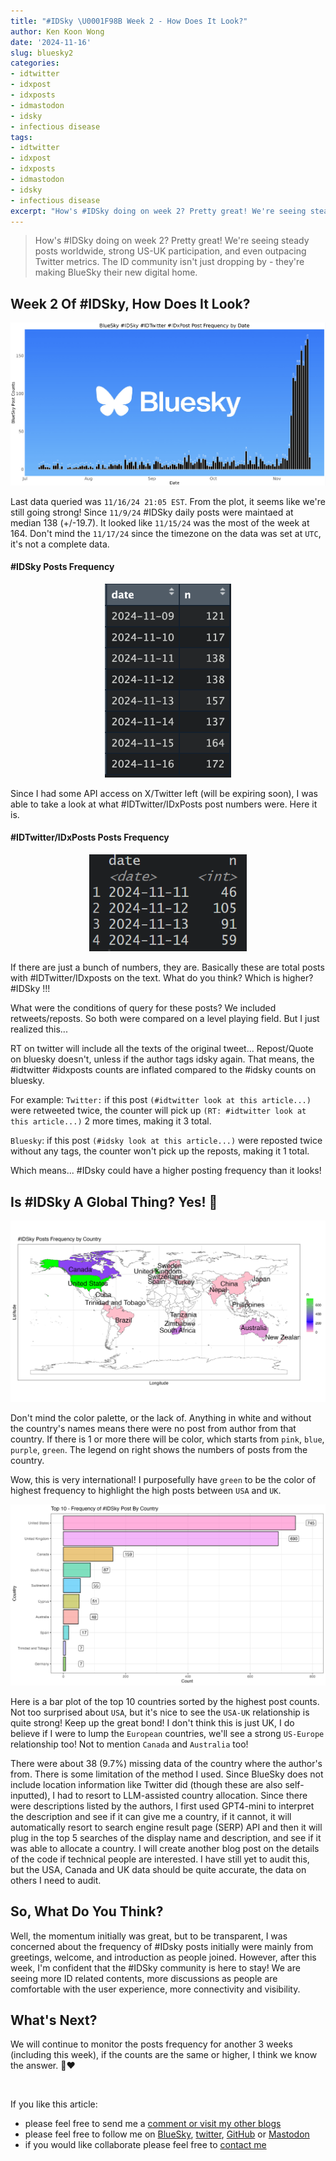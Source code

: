 ```yaml
---
title: "#IDSky \U0001F98B Week 2 - How Does It Look?"
author: Ken Koon Wong
date: '2024-11-16'
slug: bluesky2
categories: 
- idtwitter
- idxpost
- idxposts
- idmastodon
- idsky
- infectious disease
tags: 
- idtwitter
- idxpost
- idxposts
- idmastodon
- idsky
- infectious disease
excerpt: "How's #IDSky doing on week 2? Pretty great! We're seeing steady posts worldwide, strong US-UK participation, and even outpacing Twitter metrics. The ID community isn't just dropping by - they're making BlueSky their new digital home."
---
```


> How's #IDSky doing on week 2? Pretty great! We're seeing steady posts worldwide, strong US-UK participation, and even outpacing Twitter metrics. The ID community isn't just dropping by - they're making BlueSky their new digital home.

## Week 2 Of #IDSky, How Does It Look?
![](monitor.png)



Last data queried was `11/16/24 21:05 EST`. From the plot, it seems like we're still going strong! Since `11/9/24` #IDSky daily posts were maintaed at median 138 (+/-19.7). It looked like `11/15/24` was the most of the week at 164. Don't mind the `11/17/24` since the timezone on the data was set at `UTC`, it's not a complete data.

#### #IDSky Posts Frequency
<p align="center">
  <img src="bluesky.png" alt="image" width="40%" height="auto">
</p> 

Since I had some API access on X/Twitter left (will be expiring soon), I was able to take a look at what #IDTwitter/IDxPosts post numbers were. Here it is.     

#### #IDTwitter/IDxPosts Posts Frequency
<p align="center">
  <img src="twitter.png" alt="image" width="50%" height="auto">
</p> 

If there are just a bunch of numbers, they are. Basically these are total posts with #IDTwitter/IDxposts on the text. What do you think? Which is higher? #IDSky !!! 

What were the conditions of query for these posts? We included retweets/reposts. So both were compared on a level playing field. But I just realized this... 

RT on twitter will include all the texts of the original tweet... Repost/Quote on bluesky doesn't, unless if the author tags idsky again. That means, the #idtwitter #idxposts counts are inflated compared to the #idsky counts on bluesky. 

For example:
`Twitter:` if this post `(#idtwitter look at this article...)` were retweeted twice, the counter will pick up `(RT: #idtwitter look at this article...)` 2 more times, making it 3 total.

`Bluesky`: if this post `(#idsky look at this article...)` were reposted twice without any tags, the counter won't pick up the reposts, making it 1 total.

Which means... #IDsky could have a higher posting frequency than it looks! 


## Is #IDSky A Global Thing? Yes! 🙌
![](plot.png)

Don't mind the color palette, or the lack of. Anything in white and without the country's names means there were no post from author from that country. If there is 1 or more there will be color, which starts from `pink`, `blue`, `purple`, `green`. The legend on right shows the numbers of posts from the country. 

Wow, this is very international! I purposefully have `green` to be the color of highest frequency to highlight the high posts between `USA` and `UK`. 


![](idsky_barplot.png)

Here is a bar plot of the top 10 countries sorted by the highest post counts. Not too surprised about `USA`, but it's nice to see the `USA-UK` relationship is quite strong! Keep up the great bond! I don't think this is just UK, I do believe if I were to lump the `European` countries, we'll see a strong `US-Europe` relationship too! Not to mention `Canada` and `Australia` too! 

There were about 38 (9.7%) missing data of the country where the author's from. There is some limitation of the method I used. Since BlueSky does not include location information like Twitter did (though these are also self-inputted), I had to resort to LLM-assisted country allocation. Since there were descriptions listed by the authors, I first used GPT4-mini to interpret the description and see if it can give me a country, if it cannot, it will automatically resort to search engine result page (SERP) API and then it will plug in the top 5 searches of the display name and description, and see if it was able to allocate a country. I will create another blog post on the details of the code if technical people are interested. I have still yet to audit this, but the USA, Canada and UK data should be quite accurate, the data on others I need to audit.

## So, What Do You Think?
Well, the momentum initially was great, but to be transparent, I was concerned about the frequency of #IDsky posts initially were mainly from greetings, welcome, and introduction as people joined. However, after this week, I'm confident that the #IDSky community is here to stay! We are seeing more ID related contents, more discussions as people are comfortable with the user experience, more connectivity and visibility. 

## What's Next?
We will continue to monitor the posts frequency for another 3 weeks (including this week), if the counts are the same or higher, I think we know the answer. 🦋❤️ 

<br>





If you like this article:
  - please feel free to send me a [comment or visit my other blogs](https://www.kenkoonwong.com/blog/)
- please feel free to follow me on [BlueSky](https://bsky.app/profile/kenkoonwong.bsky.social), [twitter](https://twitter.com/kenkoonwong/), [GitHub](https://github.com/kenkoonwong/) or [Mastodon](https://med-mastodon.com/@kenkoonwong)
- if you would like collaborate please feel free to [contact me](https://www.kenkoonwong.com/contact/)
